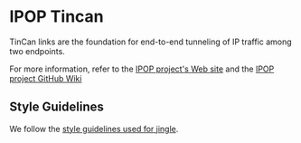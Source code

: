 IPOP Tincan
===========

TinCan links are the foundation for end-to-end tunneling of IP traffic among two endpoints.

For more information, refer to the [IPOP project's Web site](http://www.ipop-project.org) and the [IPOP project GitHub Wiki](https://github.com/ipop-project/ipop-project.github.io/wiki)

Style Guidelines
----------------

We follow the [style guidelines used for jingle][cppguide].

  [cppguide]: http://google-styleguide.googlecode.com/svn/trunk/cppguide.xml
